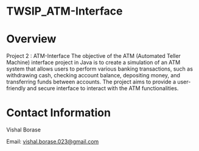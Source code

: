 # TWSIP_ATM-Interface

# Overview
Project 2  : ATM-Interface
The objective of the ATM (Automated Teller Machine)
interface project in Java is to create a simulation of an
ATM system that allows users to perform various
banking transactions, such as withdrawing cash,
checking account balance, depositing money, and
transferring funds between accounts. The project aims
to provide a user-friendly and secure interface to
interact with the ATM functionalities.

# Contact Information
Vishal Borase 

Email: vishal.borase.023@gmail.com
